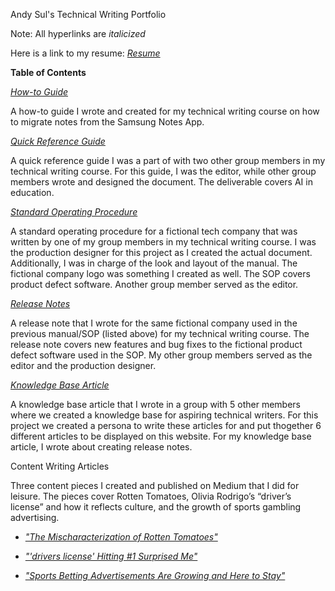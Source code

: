 Andy Sul's Technical Writing Portfolio

Note: All hyperlinks are *italicized*

Here is a link to my resume: *[Resume](https://github.com/skym97/Portfolio/blob/main/Resume.pdf)*

**Table of Contents**

*[How-to Guide](https://github.com/skym97/Portfolio/blob/main/How%20to%20Guide.pdf)*									

A how-to guide I wrote and created for my technical writing course on how to migrate notes from the Samsung Notes App.

*[Quick Reference Guide](https://github.com/skym97/Portfolio/blob/main/Quick%20Reference%20Guide.pdf)*								

A quick reference guide I was a part of with two other group members in my technical writing course. For this guide, I was the editor, while other group members wrote and designed the document. The deliverable covers AI in education. 

*[Standard Operating Procedure](https://github.com/skym97/Portfolio/blob/main/Standard%20Operating%20Procedure.pdf)*

A standard operating procedure for a fictional tech company that was written by one of my group members in my technical writing course. I was the production designer for this project as I created the actual document. Additionally, I was in charge of the look and layout of the manual. The fictional company logo was something I created as well. The SOP covers product defect software. Another group member served as the editor.

*[Release Notes](https://github.com/skym97/Portfolio/blob/main/Release%20Note.pdf)*

A release note that I wrote for the same fictional company used in the previous manual/SOP (listed above) for my technical writing course. The release note covers new features and bug fixes to the fictional product defect software used in the SOP. My other group members served as the editor and the production designer. 

*[Knowledge Base Article](https://vandevan4.wixsite.com/tech-writing/creating-release-notes)*

A knowledge base article that I wrote in a group with 5 other members where we created a knowledge base for aspiring technical writers. For this project we created a persona to write these articles for and put thogether 6 different articles to be displayed on this website. For my knowledge base article, I wrote about creating release notes.

Content Writing Articles								

Three content pieces I created and published on Medium that I did for leisure. The pieces cover Rotten Tomatoes, Olivia Rodrigo’s “driver’s license” and how it reflects culture, and the growth of sports gambling advertising. 

* *["The Mischaracterization of Rotten Tomatoes"](https://asul.medium.com/the-mischaracterization-of-rotten-tomatoes-3918f1669a29)*

* *["'drivers license' Hitting #1 Surprised Me"](https://asul.medium.com/why-drivers-license-hitting-1-surprised-me-d872c23f5d4)*

* *["Sports Betting Advertisements Are Growing and Here to Stay"](https://asul.medium.com/sports-betting-advertisements-are-growing-and-here-to-stay-913ac8b58065)*
